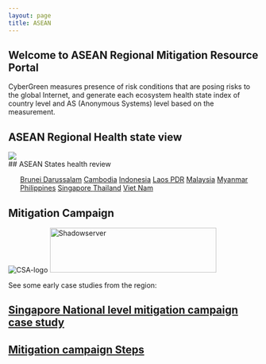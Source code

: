 ```yaml
---
layout: page
title: ASEAN
---
```

## Welcome to ASEAN Regional Mitigation Resource Portal
CyberGreen measures presence of risk conditions that are posing risks to the global Internet, and generate each ecosystem health state index of country level and AS (Anonymous Systems) level based on the measurement.

## ASEAN Regional Health state view
<div>
  <img src="{{site.media}}mitigation-map.png"/>
</div>
## ASEAN States health review
<ol>
  <a href="http://stats.cybergreen.net/place/brunei/">Brunei Darussalam</a>
  <a href="http://stats.cybergreen.net/place/cambodia/">Cambodia</a>
  <a href="http://stats.cybergreen.net/place/indonesia/">Indonesia</a>
  <a href="http://stats.cybergreen.net/place/laos/">Laos PDR</a>
  <a href="http://stats.cybergreen.net/place/malaysia">Malaysia</a>
  <a href="http://stats.cybergreen.net/place/myanmar">Myanmar</a>
  <a href="http://stats.cybergreen.net/place/philippines">Philippines</a>
  <a href="http://stats.cybergreen.net/place/singapore ">Singapore </a>
  <a href="http://stats.cybergreen.net/place/thailand">Thailand</a>
  <a href="http://stats.cybergreen.net/place/vietnam/">Viet Nam</a>
</ol>

## Mitigation Campaign

<img class="alignnone wp-image-210 aligncenter" src="{{site.media}}csa-logo.jpg" alt="CSA-logo" />

<img class="alignnone size-full wp-image-171 aligncenter" src="{{site.media}}Shadowserver.png" alt="Shadowserver" width="335" height="90" />


See some early case studies from the region:
## <a href="/singapore-mitigation-campaign/">Singapore National level mitigation campaign case study</a>

## <a href="/mitigation-campaign-steps/">Mitigation campaign Steps</a>
